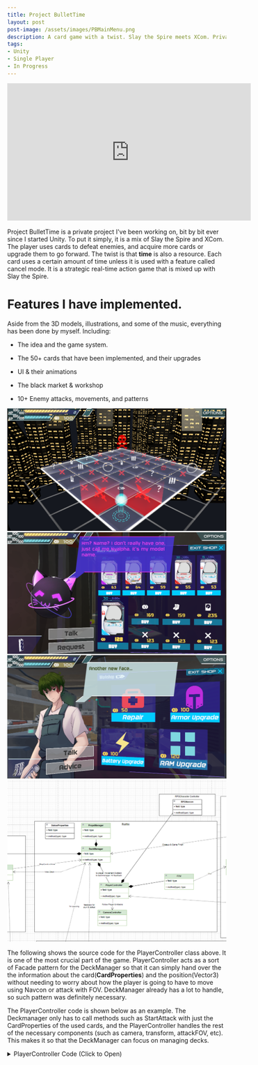 ```yaml
---
title: Project BulletTime
layout: post
post-image: /assets/images/PBMainMenu.png
description: A card game with a twist. Slay the Spire meets XCom. Private project.
tags:
- Unity
- Single Player
- In Progress
---
```



<iframe width="560" height="315" src="https://www.youtube.com/embed/0D5SxUNGVfg" frameborder="0" allow="accelerometer; autoplay; encrypted-media; gyroscope; picture-in-picture" allowfullscreen></iframe>

Project BulletTime is a private project I've been working on, bit by bit ever since I started Unity. To put it simply, it is a mix of Slay the Spire and XCom. The player uses cards to defeat enemies, and acquire more cards or upgrade them to go forward. The twist is that <b>time</b> is also a resource. Each card uses a certain amount of time unless it is used with a feature called cancel mode. It is a strategic real-time action game that is mixed up with Slay the Spire.
  
# Features I have implemented.

Aside from the 3D models, illustrations, and some of the music, everything has been done by myself. Including:

* The idea and the game system.

* The 50+ cards that have been implemented, and their upgrades

* UI & their animations

* The black market & workshop

* 10+ Enemy attacks, movements, and patterns

<div class="image-container">
  <img src="/assets/images/PBMap.png" alt="Image">
</div>

<div class="image-container">
  <img src="/assets/images/PBNyalpha.png" alt="Image">
</div>

<div class="image-container">
  <img src="/assets/images/PBMurdoc.png" alt="Image">
</div>



<div class="image-container">
  <img src="/assets/images/PBPlayerUML.PNG" alt="Image">
</div>


The following shows the source code for the PlayerController class above. It is one of the most crucial part of the game.
PlayerController acts as a sort of Facade pattern for the DeckManager so that it can simply hand over the the information about the card(<b>CardProperties</b>) and the position(Vector3) without needing to worry about how the player is going to have to move using Navcon or attack with FOV. DeckManager already has a lot to handle, so such pattern was definitely necessary.

The PlayerController code is shown below as an example. The Deckmanager only has to call methods such as StartAttack with just the CardProperties of the used cards, and the PlayerController handles the rest of the necessary components (such as camera, transform, attackFOV, etc). This makes it so that the DeckManager can focus on managing decks.

<details>
  <summary>PlayerController Code (Click to Open)</summary>

  <div markdown="1">
  ```C#
  public class PlayerController : MonoBehaviour
  {
      [SerializeField] private Material safeMaterial;
      [SerializeField] private Material inRangeMaterial;
      public CameraController cameraController;
      public AnimatorEventSounds animatorEventSounds;
      public RPGCharacterNavigationController navCon;
      [SerializeField] private GameObject attackFOVPrefab;
      private FOV attackFOV;
      private RPGCharacterController rpgCharacterController;
      private ParticleSystemRenderer particle;
      private bool decidingMovement = false;
      [HideInInspector] public DeckManager deckManager;

      void Start(){
          animatorEventSounds = GetComponentInChildren<AnimatorEventSounds>();
          attackFOV = Instantiate(attackFOVPrefab,Vector3.zero,Quaternion.identity).GetComponent<FOV>();
          attackFOV.playerLocation = transform;
          navCon = GetComponent<RPGCharacterNavigationController>();     
          rpgCharacterController = GetComponent<RPGCharacterController>();
          particle = GetComponentInChildren<ParticleSystemRenderer>();
          StartCoroutine(Intro());
          //StartCoroutine(cameraController.CameraStart());
      }
      private IEnumerator Intro(){
          yield return new WaitForSeconds(0.3f);
          rpgCharacterController.StartAction("SwitchWeapon", new SwitchWeaponContext("Unsheath", "None", "Back", 1, -1));
      }
      
      public void Deciding(CardProperties cardProperties, Vector3 hitPoint){
          hitPoint.y = transform.position.y;
          if (cardProperties.cardMoves){
              DecidingMovement(hitPoint, cardProperties.moveDistance, cardProperties.moveType);
          }
          if (cardProperties.cardAttacks){
              if (cardProperties.cardMoves && !AssetManager.i.nav.activeSelf){ // If the movement isn't allowed
                  attackFOV.Clear();
                  return;
              }
              DecidingAttack(hitPoint, cardProperties);
          }
      }
      /// <summary>
      /// Sets destination, movedistance, and set bool to starting drawing path
      /// </summary>
      ///<param name="dest">The destination point</param>
      ///<param name="MoveDistance">The move distance of the used card</param>
      ///<param name="moveType">0 for instant, 1 for default, 2 for linear, 3 for linear + fixed distance.</param>
      private void DecidingMovement(Vector3 dest, float MoveDistance, int moveType) {
          cameraController.FollowMouse(true);    
          decidingMovement = true;
          navCon.DecidingMovement(dest, MoveDistance,moveType);
      }

      private Vector3 lastDestination;
      private float lastAttackRange;
      private float lastAttackDegrees;
      private void DecidingAttack(Vector3 hitpoint, CardProperties cardProperties) {
          cameraController.FollowMouse(true);
          lastAttackRange = cardProperties.attackRange;
          switch (cardProperties.attackType){
              case 0: //Melee
                  lastDestination = hitpoint;
                  lastAttackDegrees = cardProperties.attackDegrees;            
                  attackFOV.ViewAttackMelee((hitpoint - transform.position).normalized,cardProperties);
                  break;
              case 1: //Ranged
                  lastDestination = hitpoint;
                  attackFOV.ViewAttackRanged((hitpoint - transform.position).normalized,cardProperties);
                  break;
              case 2: //Collider
                  break;
              case 3: //melee(reverse)
                  lastDestination = 2*transform.position - hitpoint;
                  lastAttackDegrees = cardProperties.attackDegrees;            
                  attackFOV.ViewAttackMelee((transform.position - hitpoint).normalized,cardProperties);
                  break;
              case 4: //ranged(reverse)
                  lastDestination = 2*transform.position - hitpoint;
                  attackFOV.ViewAttackRanged((transform.position - hitpoint).normalized,cardProperties);
                  break;
              default:
                  Debug.LogError("Wrong attack type");
                  break;
          } 
      }

      public void StopDecision() {
          cameraController.FollowMouse(false);
          decidingMovement = false;
          navCon.ClearPathRenderer();
          attackFOV.Clear();
      }
      public void ClearMovementAndAttack(){
          attackFOV.Clear();
          navCon.ClearPathRenderer();
          navCon.StopNavigating();
      }

      public void StartMoving(CardProperties cardProperties) {
          cameraController.FollowMouse(false);
          decidingMovement = false;
          StartCoroutine(MovementDelay(cardProperties));
          //NavCon.MeshNavToPoint(finalDestination);
      }
      
      private IEnumerator MovementDelay(CardProperties cardProperties){
          yield return new WaitForSeconds(cardProperties.moveDelay);
          bool rotation = true;
          if (cardProperties.animNum1 == -1) rpgCharacterController.Roll(1);
          else if(cardProperties.animNum1 == 0 && cardProperties.animNum3 == 0){
              rpgCharacterController.SetAnimatorTrigger(AnimatorTrigger.InstantMovementTrigger);
          }
          else if(cardProperties.animNum3 != 0){
              rotation = false;
              rpgCharacterController.Roll(cardProperties.animNum3);
          }
          navCon.StartMoving(cardProperties.moveSpeed,rotation);
      }

      public void StartAttack(CardProperties cardProperties){
          if(cardProperties.animNum1!=0) rpgCharacterController.StartAction("SwitchWeapon", new SwitchWeaponContext("Instant", "None", "Back", cardProperties.animNum1, -1));
          StartCoroutine(CheckAndAttackAnimation(cardProperties.animNum1, cardProperties.animNum2));    
          if (cardProperties.attackType == 1) {
              StartRangedAttack(cardProperties.damage, cardProperties.attackHitTime,cardProperties.debuffNumber,cardProperties.debuffAmount);
          }
          else{
              StartMeleeAttack(cardProperties.damage, cardProperties.attackHitTime,cardProperties.debuffNumber,cardProperties.debuffAmount);
          }
      }
      private IEnumerator CheckAndAttackAnimation(int animNum1,int animNum2){
          for(int i = 0; i < 5; i++){
              yield return new WaitForEndOfFrame();
              if (rpgCharacterController.CanStartAction("SwitchWeapon")){
                  if(animNum1 == 1){
                      rpgCharacterController.StartAction("Attack", new AttackContext("Attack", "None", animNum2));
                  }
                  else if(animNum2 > 1000){
                      rpgCharacterController.StartAction("Attack", new AttackContext("Kick", "None", animNum2%1000));
                  }
                  else{
                      rpgCharacterController.StartAction("Attack", new AttackContext("Attack","Right", animNum2));
                  }
                  yield break;
              }
              //Debug.Log(i + " frames");
          }
          Debug.LogError("Weapon Not Switched");
          rpgCharacterController.StartAction("Attack", new AttackContext("Attack", "None", animNum2));
      }

      public void StartMeleeAttack(int damage, float attackHitTime,int debuffNumber,float debuffAmount) {
          transform.rotation = Quaternion.LookRotation((lastDestination - transform.position).normalized);
          cameraController.FollowMouse(false);
          attackFOV.AttackMelee(lastAttackRange, lastAttackDegrees,
            (lastDestination - transform.position).normalized, damage, attackHitTime, debuffNumber,debuffAmount);
          //Debug.Log("dealt" + damage + "damage!");
      }
      public void StartRangedAttack(int damage, float attackHitTime,int debuffNumber,float debuffAmount){
          cameraController.FollowMouse(false);
          if (navCon.isNavigating) navCon.StopNavigating();
          transform.rotation = Quaternion.LookRotation((lastDestination - transform.position).normalized);
          attackFOV.AttackRanged(lastAttackRange,
            (lastDestination - transform.position).normalized, damage, attackHitTime,debuffNumber,debuffAmount);
          //Debug.Log("dealt" + damage + "damage!");
      }

      void Update(){
          if (decidingMovement){
              navCon.Navigate();
          }
      }

      public void OutlineOn(bool onoff){
          if (onoff) particle.material = inRangeMaterial;
          else{
              particle.material = safeMaterial;
          }
      }

      public void HitByEnemy(int damage){
          deckManager.TakeHit(damage);
      }

      public void Defeat(){
          StopDecision();
          ClearMovementAndAttack();
          rpgCharacterController.Death();
      }
  }
  ```
  </div>
</details>

